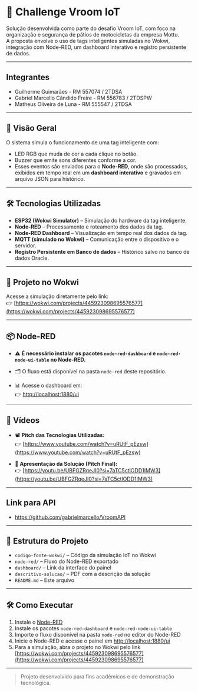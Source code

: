 # 🚀 Challenge Vroom IoT

Solução desenvolvida como parte do desafio Vroom IoT, com foco na organização e segurança de pátios de motocicletas da empresa Mottu.  
A proposta envolve o uso de tags inteligentes simuladas no Wokwi, integração com Node-RED, um dashboard interativo e registro persistente de dados.

---

## Integrantes
- Guilherme Guimarães - RM 557074 / 2TDSA
- Gabriel Marcello Cândido Freire - RM 556783 / 2TDSPW
- Matheus Oliveira de Luna - RM 555547 / 2TDSA

---

## 📍 Visão Geral
O sistema simula o funcionamento de uma tag inteligente com:

- LED RGB que muda de cor a cada clique no botão.
- Buzzer que emite sons diferentes conforme a cor.
- Esses eventos são enviados para o **Node-RED**, onde são processados, exibidos em tempo real em um **dashboard interativo** e gravados em arquivo JSON para histórico.

---

## 🛠 Tecnologias Utilizadas
- **ESP32 (Wokwi Simulator)** – Simulação do hardware da tag inteligente.  
- **Node-RED** – Processamento e roteamento dos dados da tag.  
- **Node-RED Dashboard** – Visualização em tempo real dos dados da tag.  
- **MQTT (simulado no Wokwi)** – Comunicação entre o dispositivo e o servidor.  
- **Registro Persistente em Banco de dados** – Histórico salvo no banco de dados Oracle.

---

## 🔌 Projeto no Wokwi

Acesse a simulação diretamente pelo link:  
👉 [https://wokwi.com/projects/445923098695576577](https://wokwi.com/projects/445923098695576577)

---

## 📦 Node-RED

- ⚠️ **É necessário instalar os pacotes `node-red-dashboard` e `node-red-node-ui-table`  no Node-RED.**

- 🗂️ O fluxo está disponível na pasta `node-red` deste repositório.
- 📊 Acesse o dashboard em:  
  👉 [http://localhost:1880/ui](http://localhost:1880/ui)

---

## 🎥 Vídeos

- 📽️ **Pitch das Tecnologias Utilizadas:**  
  👉 [https://www.youtube.com/watch?v=uRUtF_pEzsw](https://www.youtube.com/watch?v=uRUtF_pEzsw)

- 🧠 **Apresentação da Solução (Pitch Final):**  
  👉 [https://youtu.be/UBFGZRqeJI0?si=7aTC5ctlODD1IMW3](https://youtu.be/UBFGZRqeJI0?si=7aTC5ctlODD1IMW3)

---

## Link para API

- https://github.com/gabrielmarcello/VroomAPI

---

## 📁 Estrutura do Projeto

- `codigo-fonte-wokwi/` – Código da simulação IoT no Wokwi  
- `node-red/` – Fluxo do Node-RED exportado  
- `dashboard/` – Link da interface do painel  
- `descritivo-solucao/` – PDF com a descrição da solução  
- `README.md` – Este arquivo  

---

## 🛠️ Como Executar

1. Instale o [Node-RED](https://nodered.org/)  
2. Instale os pacotes `node-red-dashboard` e `node-red-node-ui-table` 
3. Importe o fluxo disponível na pasta `node-red` no editor do Node-RED  
4. Inicie o Node-RED e acesse o painel em [http://localhost:1880/ui](http://localhost:1880/ui)  
5. Para a simulação, abra o projeto no Wokwi pelo link [https://wokwi.com/projects/445923098695576577](https://wokwi.com/projects/445923098695576577)  

---

> Projeto desenvolvido para fins acadêmicos e de demonstração tecnológica.
